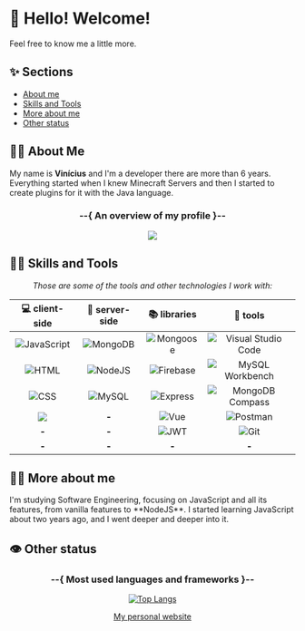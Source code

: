 # 👋 Hello! Welcome!
Feel free to know me a little more.

## ✨ Sections
- [About me](#about-me)
- [Skills and Tools](#skills-and-tools)
- [More about me](#more-about-me)
- [Other status](#other-status)

## 🙋‍♂️ About Me
<div id="about-me" align="center">
  <p align="left">
    My name is <strong>Vinícius</strong> and I'm a developer there are more than 6 years. Everything started when I knew Minecraft Servers and then I started to create plugins for it with the Java language.
  </p>
  
  ### --{ An overview of my profile }--
  
  ![](https://github-readme-stats.vercel.app/api?username=vinicius-goncalves&show_icons=true&theme=github_dark)
  
</div>

## 👨‍💻 Skills and Tools
  
<div id="skills-and-tools" align="center">
  
  *Those are some of the tools and other technologies I work with:*
    
  |    💻 client-side    |  🎲 server-side  |       📚 libraries      |        🔨 tools         |
  | :------------------: | :---------------: | :---------------------: | :---------------------: |
  | ![][javascript]      | ![][mongodb]      | ![][mongoose]           | ![][visual-studio-code] |
  | ![][html]            | ![][nodejs]       | ![][firebase]           | ![][mysql-workbench]    |
  | ![][css]             | ![][mysql]        | ![][express]            | ![][mongodb-compass]    |
  | ![][markdown]        | **-**             | ![][vue]                | ![][postman]            |
  | **-**                | **-**             | ![][jwt]                | ![][git]                |
  | **-**                | **-**             | **-**                   | **-**                   |
  
</div>

## 👨‍🔧 More about me
<div id="more-about-me">
  I'm studying Software Engineering, focusing on JavaScript and all its features, from vanilla features to **NodeJS**. I started learning JavaScript about two years ago, and I went deeper and deeper into it.
</div>

## 👁 Other status
<div id="other-status" align="center">
  
  ### --{ Most used languages and frameworks }--
    
  [![Top Langs](https://github-readme-stats.vercel.app/api/top-langs/?username=vinicius-goncalves&layout=compact&theme=github_dark)](https://github.com/vinicius-goncalves/github-readme-stats)

  [My personal website](https://vinicius-goncalves.com)
  
</div>

[comment]: # (badge-references)

[comment]: # (client-side-badges)
[javascript]: <https://img.shields.io/badge/JavaScript-323330?style=for-the-badge&logo=javascript&logoColor=F7DF1E> "JavaScript"
[html]: <https://img.shields.io/badge/HTML%205-323330?style=for-the-badge&logo=html5> "HTML"
[css]: <https://img.shields.io/badge/CSS3-323330?style=for-the-badge&logo=css3&logoColor=007ACC> "CSS"
[markdown]: <https://img.shields.io/badge/Markdown-323330?style=for-the-badge&logo=markdown&logoColor=#FF6C37>
[comment]: # (client-side-badges)

[comment]: # (server-side-badges)
[nodejs]: <https://img.shields.io/badge/Node.js-323330?style=for-the-badge&logo=node.js> "NodeJS"
[mysql]: <https://img.shields.io/badge/MySQL-323330?style=for-the-badge&logo=mysql> "MySQL"
[mongodb]: <https://img.shields.io/badge/MongoDB-323330?style=for-the-badge&logo=mongodb&logoColor=4EA94B> "MongoDB"
[comment]: # (server-side-badges)

[comment]: # (libraries-badges)
[firebase]: <https://img.shields.io/badge/Firebase-323330?style=for-the-badge&logo=firebase&logoColor=FFCA28> "Firebase"
[mongoose]: <https://img.shields.io/badge/Mongoose-323330?style=for-the-badge&logo=mongoose&logoColor=880000> "Mongoose"
[express]: <https://img.shields.io/badge/Express-323330?style=for-the-badge&logo=express&logoColor=#000000> "Express"
[jwt]: <https://img.shields.io/badge/JWT-323330?style=for-the-badge&logo=jsonwebtokens&logoColor=#000000> "JWT"
[vue]: <https://img.shields.io/badge/Vue.js-323330?style=for-the-badge&logo=vue.js&logoColor=4FC08D> "Vue"
[comment]: # (libraries-badges)

[comment]: # (tools-badges)
[visual-studio-code]: <https://img.shields.io/badge/Visual_Studio_Code-323330?style=for-the-badge&logo=visual%20studio%20code&logoColor=0078D4> "Visual Studio Code"
[git]: <https://img.shields.io/badge/Git-323330?style=for-the-badge&logo=git> "Git"
[mysql-workbench]: <https://img.shields.io/badge/MySQL_Workbench-323330?style=for-the-badge&logo=mysql> "MySQL Workbench"
[postman]: <https://img.shields.io/badge/Postman-323330?style=for-the-badge&logo=postman&logoColor=#FF6C37> "Postman"
[mongodb-compass]: <https://img.shields.io/badge/MongoDB_Compass-323330?style=for-the-badge&logo=mongodb&logoColor=4EA94B> "MongoDB Compass"
[comment]: # (tools-badges)

[comment]: # (badge-references)
